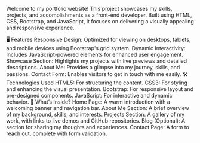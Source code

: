 Welcome to my portfolio website! This project showcases my skills, projects, and accomplishments as a front-end developer. Built using HTML, CSS, Bootstrap, and JavaScript, it focuses on delivering a visually appealing and responsive experience.

🖥️ Features
Responsive Design: Optimized for viewing on desktops, tablets, and mobile devices using Bootstrap's grid system.
Dynamic Interactivity: Includes JavaScript-powered elements for enhanced user engagement.
Showcase Section: Highlights my projects with live previews and detailed descriptions.
About Me: Provides a glimpse into my journey, skills, and passions.
Contact Form: Enables visitors to get in touch with me easily.
🛠️ Technologies Used
HTML5: For structuring the content.
CSS3: For styling and enhancing the visual presentation.
Bootstrap: For responsive layout and pre-designed components.
JavaScript: For interactive and dynamic behavior.
🌟 What’s Inside?
Home Page:
A warm introduction with a welcoming banner and navigation bar.
About Me Section:
A brief overview of my background, skills, and interests.
Projects Section:
A gallery of my work, with links to live demos and GitHub repositories.
Blog (Optional):
A section for sharing my thoughts and experiences.
Contact Page:
A form to reach out, complete with form validation.







